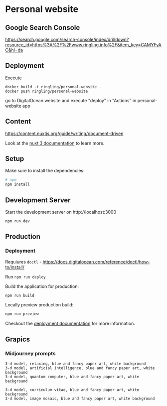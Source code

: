 # Personal website

## Google Search Console

https://search.google.com/search-console/index/drilldown?resource_id=https%3A%2F%2Fwww.ringling.info%2F&item_key=CAMYFyAC&hl=da

## Deployment

Execute
```
docker build -t ringling/personal-website .
docker push ringling/personal-website
```

go to DigitalOcean website and execute "deploy" in "Actions" in personal-website app

## Content
https://content.nuxtjs.org/guide/writing/document-driven





Look at the [nuxt 3 documentation](https://v3.nuxtjs.org) to learn more.

## Setup

Make sure to install the dependencies:

```bash
# npm
npm install
```

## Development Server

Start the development server on http://localhost:3000

```bash
npm run dev
```

## Production


### Deployment

Requiures `doctl` - https://docs.digitalocean.com/reference/doctl/how-to/install/

Run `npm run deploy`





Build the application for production:

```bash
npm run build
```

Locally preview production build:

```bash
npm run preview
```

Checkout the [deployment documentation](https://v3.nuxtjs.org/guide/deploy/presets) for more information.


## Grapics


### Midjourney prompts
```
3-d model, relaxing, blue and fancy paper art, white background
3-d model, artificial intelligence, blue and fancy paper art, white background
3-d model, quantum computer, blue and fancy paper art, white background

3-d model, curriculum vitae, blue and fancy paper art, white background
3-d model, image mosaic, blue and fancy paper art, white background

```